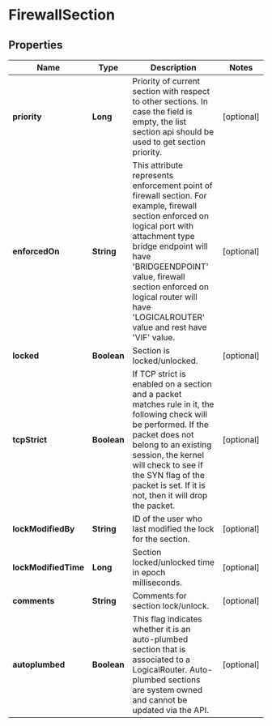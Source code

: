 # FirewallSection

## Properties
Name | Type | Description | Notes
------------ | ------------- | ------------- | -------------
**priority** | **Long** | Priority of current section with respect to other sections. In case the field is empty, the list section api should be used to get section priority. |  [optional]
**enforcedOn** | **String** | This attribute represents enforcement point of firewall section. For example, firewall section enforced on logical port with attachment type bridge endpoint will have &#x27;BRIDGEENDPOINT&#x27; value, firewall section enforced on logical router will have &#x27;LOGICALROUTER&#x27; value and rest have &#x27;VIF&#x27; value. |  [optional]
**locked** | **Boolean** | Section is locked/unlocked. |  [optional]
**tcpStrict** | **Boolean** | If TCP strict is enabled on a section and a packet matches rule in it, the following check will be performed. If the packet does not belong to an existing session, the kernel will check to see if the SYN flag of the packet is set. If it is not, then it will drop the packet. |  [optional]
**lockModifiedBy** | **String** | ID of the user who last modified the lock for the section. |  [optional]
**lockModifiedTime** | **Long** | Section locked/unlocked time in epoch milliseconds. |  [optional]
**comments** | **String** | Comments for section lock/unlock. |  [optional]
**autoplumbed** | **Boolean** | This flag indicates whether it is an auto-plumbed section that is associated to a LogicalRouter. Auto-plumbed sections are system owned and cannot be updated via the API. |  [optional]

